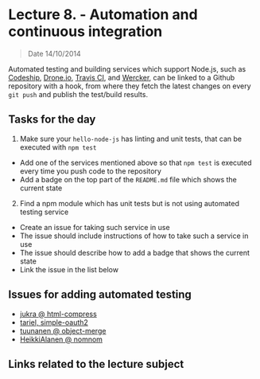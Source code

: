 # Lecture 8. - Automation and continuous integration

> Date 14/10/2014

Automated testing and building services which support Node.js, such as [Codeship][],
[Drone.io][], [Travis CI][], and [Wercker][], can be linked to
a Github repository with a hook, from where they fetch the latest
changes on every `git push` and publish the test/build results.


## Tasks for the day

1. Make sure your `hello-node-js` has linting and unit tests, that can be executed with `npm test`
  - Add one of the services mentioned above so that `npm test` is executed every time you push code to the repository
  - Add a badge on the top part of the `README.md` file which shows the current state
2. Find a npm module which has unit tests but is not using automated testing service
  - Create an issue for taking such service in use
  - The issue should include instructions of how to take such a service in use
  - The issue should describe how to add a badge that shows the current state
  - Link the issue in the list below

## Issues for adding automated testing

- [jukra @ html-compress](https://github.com/yuanfang829/html-compress/issues/1 "jukra @ html-compress")
- [tariel, simple-oauth2](https://github.com/andreareginato/simple-oauth2/pull/25 "tariel, simple-oauth2")
- [tuunanen @ object-merge](https://github.com/matthewkastor/object-merge/pull/4)
- [HeikkiAlanen @ nomnom](https://github.com/harthur/nomnom/issues/50)

## Links related to the lecture subject



[Codeship]: https://codeship.io/documentation/languages/nodejs/ "We use nvm to manage different node versions"
[drone.io]: http://docs.drone.io/node.html "Building Node.js Projects"
[travis ci]: http://docs.travis-ci.com/user/languages/javascript-with-nodejs/ "Building a Node.js project"
[wercker]: http://devcenter.wercker.com/articles/languages/nodejs.html "Wercker supports node.js"
